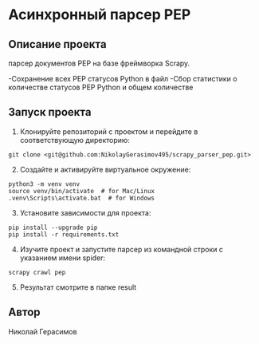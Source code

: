 # Асинхронный парсер PEP

## Описание проекта

парсер документов PEP на базе фреймворка Scrapy.

-Сохранение всех PEP статусов Python в файл
-Сбор статистики о количестве статусов PEP Python и общем количестве
## Запуск проекта

1. Клонируйте репозиторий с проектом и перейдите в соответствующую директорию:

```
git clone <git@github.com:NikolayGerasimov495/scrapy_parser_pep.git>
```

2. Создайте и активируйте виртуальное окружение:

```
python3 -m venv venv
source venv/bin/activate  # for Mac/Linux
.venv\Scripts\activate.bat  # for Windows
```

3. Установите зависимости для проекта:

```
pip install --upgrade pip
pip install -r requirements.txt
```
4. Изучите проект и запустите парсер из командной строки с указанием имени spider:

```
scrapy crawl pep
```
5. Результат смотрите в папке result


## Автор
Николай Герасимов